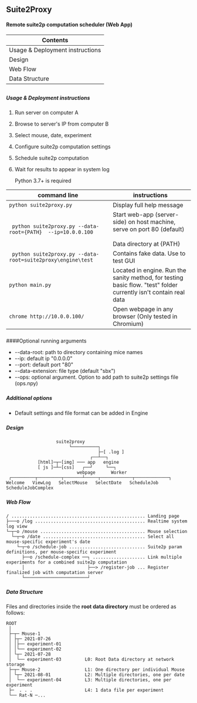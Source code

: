 ## Suite2Proxy

#### Remote suite2p computation scheduler (Web App)

| Contents                        |
|---------------------------------|
| Usage & Deployment instructions |
| Design                          |
| Web Flow                        |
| Data Structure                  |

##
##### Usage & Deployment instructions 

1. Run server on computer A
2. Browse to server's IP from computer B
3. Select mouse, date, experiment
4. Configure suite2p computation settings
5. Schedule suite2p computation
6. Wait for results to appear in system log


    Python 3.7+ is required


| command line                                                     | instructions                                                                                                      |
|------------------------------------------------------------------|-------------------------------------------------------------------------------------------------------------------|
| ``` python suite2proxy.py ```                                    | Display full help message                                                                                         |
| ``` python suite2proxy.py --data-root={PATH}  --ip=10.0.0.100``` | Start web-app (server-side) on host machine, serve on port 80 (default)<br><br>Data directory at {PATH}           |
| ``` python suite2proxy.py --data-root=suite2proxy\engine\test``` | Contains fake data. Use to test GUI                                                                               |
| ``` python main.py                                           ``` | Located in engine. Run the sanity method, for testing basic flow. "test" folder currently isn't contain real data |
| ``` chrome http://10.0.0.100/ ```                                | Open webpage in any browser (Only tested in Chromium)                                                             |  
  
###
####Optional running arguments
* --data-root: path to directory containing mice names
* --ip: default ip "0.0.0.0"
* --port: default port "80"
* --data-extension: file type (default "sbx")
* --ops: optional argument. Option to add path to suite2p settings file (ops.npy)

###
##### Additional options
- Default settings and file format can be added in Engine

  
###
##### Design

                       suite2proxy             
                            └──────────┐
                                       ├─[ .log ]
                                    ┌──┴──┐
                [html]─┬─[img] ─── app   engine 
                [ js ]─┴─[css]   ┌──┘     └──┐
                               webpage      Worker
     ┌─────────┬─────────┬───────┴─────┬────────────┬─────────────┐
    Welcome   ViewLog   SelectMouse   SelectDate   ScheduleJob   ScheduleJobComplex

###
##### Web Flow

    / ................................................... Landing page
    ├───o /log .......................................... Realtime system log view 
    └─┬─o /mouse ........................................ Mouse selection  
      └─┬─o /date ....................................... Select all mouse-specific experiment's date 
        └─┬─o /schedule-job ............................. Suite2p param definitions, per mouse-specific experiment  
          ├──o /schedule-complex ──┐ .................... Link multiple experiments for a combined suite2p computation 
          │                        ├──> /register-job ... Register finalized job with computation server
          └────────────────────────┘              

###
##### Data Structure
 
Files and directories inside the <b> root data directory </b> must be ordered as follows:
    
    ROOT                        
     │                                
     ├─┬─ Mouse-1                     
     │ ├┬─ 2021-07-26                 
     │ │├── experiment-01             
     │ │└── experiment-02         
     │ └┬─ 2021-07-28              
     │  └── experiment-03         L0: Root Data directory at network storage
     ├─┬─ Mouse-2                 L1: One directory per individual Mouse              
     │ └┬─ 2021-08-01             L2: Multiple directories, one per date  
     │  └── experiment-04         L3: Multiple directories, one per experiment               
     ├─  . . .                    L4: 1 data file per experiment        
     └── Rat-N ─...             
